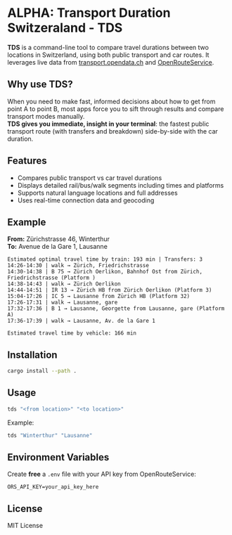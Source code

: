 # ALPHA: Transport Duration Switzeraland - TDS

**TDS** is a command-line tool to compare travel durations between two locations in Switzerland, using both public transport and car routes. It leverages live data from [transport.opendata.ch](https://transport.opendata.ch) and [OpenRouteService](https://openrouteservice.org).

## Why use TDS?

When you need to make fast, informed decisions about how to get from point A to point B, most apps force you to sift through results and compare transport modes manually.  
**TDS gives you immediate, insight in your terminal**: the fastest public transport route (with transfers and breakdown) side-by-side with the car duration.

## Features

- Compares public transport vs car travel durations
- Displays detailed rail/bus/walk segments including times and platforms
- Supports natural language locations and full addresses
- Uses real-time connection data and geocoding

## Example

**From:** Zürichstrasse 46, Winterthur  
**To:** Avenue de la Gare 1, Lausanne

```
Estimated optimal travel time by train: 193 min | Transfers: 3
14:26-14:30 | walk → Zürich, Friedrichstrasse
14:30-14:38 | B 75 → Zürich Oerlikon, Bahnhof Ost from Zürich, Friedrichstrasse (Platform )
14:38-14:43 | walk → Zürich Oerlikon
14:44-14:51 | IR 13 → Zürich HB from Zürich Oerlikon (Platform 3)
15:04-17:26 | IC 5 → Lausanne from Zürich HB (Platform 32)
17:26-17:31 | walk → Lausanne, gare
17:32-17:36 | B 1 → Lausanne, Georgette from Lausanne, gare (Platform A)
17:36-17:39 | walk → Lausanne, Av. de la Gare 1

Estimated travel time by vehicle: 166 min
```

## Installation

```sh
cargo install --path .
```

## Usage

```sh
tds "<from location>" "<to location>"
```

Example:

```sh
tds "Winterthur" "Lausanne"
```

## Environment Variables

Create **free** a `.env` file with your API key from OpenRouteService:

```
ORS_API_KEY=your_api_key_here
```

## License

MIT License
